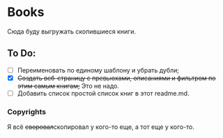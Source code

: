 # Books

Сюда буду выгружать скопившиеся книги.

## To Do:
* [ ] Переименовать по единому шаблону и убрать дубли;
* [x] ~~Создать веб-страницу с превьюхами, описаниями и фильтром по этим самым книгам;~~ Это не надо.
* [ ] Добавить список простой список книг в этот readme.md.

### Copyrights

Я всё ~~своровал~~скопировал у кого-то еще, а тот еще у кого-то.



